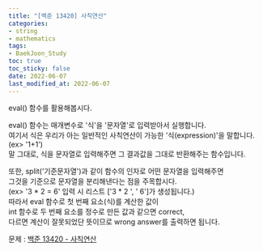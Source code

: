 ```yaml
---
title: "[백준 13420] 사칙연산"
categories: 
- string
- mathematics
tags:
- BaekJoon_Study
toc: true
toc_sticky: false
date: 2022-06-07
last_modified_at: 2022-06-07
---
```


eval() 함수를 활용해봅시다.

eval() 함수는 매개변수로 '식'을 '문자열'로 입력받아서 실행합니다.  
여기서 식은 우리가 아는 일반적인 사칙연산이 가능한 '식(expression)'을 말합니다.  
(ex> '1+1')  
말 그대로, 식을 문자열로 입력해주면 그 결과값을 그대로 반환해주는 함수입니다.

또한, split('기준문자열')과 같이 함수의 인자로 어떤 문자열을 입력해주면  
그것을 기준으로 문자열을 분리해낸다는 점을 주목합시다.  
(ex> '3 * 2 = 6' 입력 시 리스트 ['3 * 2 ', ' 6']가 생성됩니다.)  
따라서 eval 함수로 첫 번째 요소(식)를 계산한 값이  
int 함수로 두 번째 요소를 정수로 만든 값과 같으면 correct,  
다르면 계산이 잘못되었단 뜻이므로 wrong answer를 출력하면 됩니다.

문제 : [백준 13420 - 사칙연산](https://www.acmicpc.net/problem/13420)

<script src="https://gist.github.com/Ryumaker/8cb4a686ade28c8a72a02b6968fee963.js"></script>


